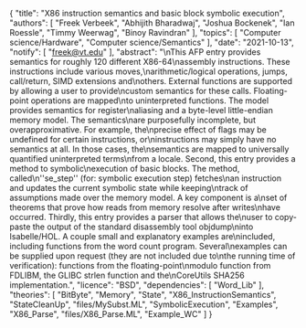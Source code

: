 {
    "title": "X86 instruction semantics and basic block symbolic execution",
    "authors": [
        "Freek Verbeek",
        "Abhijith Bharadwaj",
        "Joshua Bockenek",
        "Ian Roessle",
        "Timmy Weerwag",
        "Binoy Ravindran"
    ],
    "topics": [
        "Computer science/Hardware",
        "Computer science/Semantics"
    ],
    "date": "2021-10-13",
    "notify": [
        "freek@vt.edu"
    ],
    "abstract": "\nThis AFP entry provides semantics for roughly 120 different X86-64\nassembly instructions. These instructions include various moves,\narithmetic/logical operations, jumps, call/return, SIMD extensions and\nothers. External functions are supported by allowing a user to provide\ncustom semantics for these calls. Floating-point operations are mapped\nto uninterpreted functions. The model provides semantics for register\naliasing and a byte-level little-endian memory model. The semantics\nare purposefully incomplete, but overapproximative. For example, the\nprecise effect of flags may be undefined for certain instructions, or\ninstructions may simply have no semantics at all. In those cases, the\nsemantics are mapped to universally quantified uninterpreted terms\nfrom a locale. Second, this entry provides a method to symbolic\nexecution of basic blocks. The method, called\n''se_step'' (for: symbolic execution step) fetches\nan instruction and updates the current symbolic state while keeping\ntrack of assumptions made over the memory model. A key component is a\nset of theorems that prove how reads from memory resolve after writes\nhave occurred. Thirdly, this entry provides a parser that allows the\nuser to copy-paste the output of the standard disassembly tool objdump\ninto Isabelle/HOL. A couple small and explanatory examples are\nincluded, including functions from the word count program. Several\nexamples can be supplied upon request (they are not included due to\nthe running time of verification): functions from the floating-point\nmodulo function from FDLIBM, the GLIBC strlen function and the\nCoreUtils SHA256 implementation.",
    "licence": "BSD",
    "dependencies": [
        "Word_Lib"
    ],
    "theories": [
        "BitByte",
        "Memory",
        "State",
        "X86_InstructionSemantics",
        "StateCleanUp",
        "files/MySubst.ML",
        "SymbolicExecution",
        "Examples",
        "X86_Parse",
        "files/X86_Parse.ML",
        "Example_WC"
    ]
}